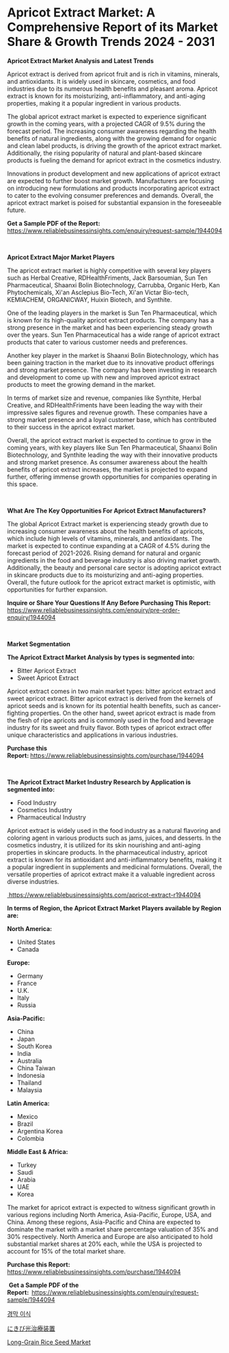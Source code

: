 <p><h1>Apricot Extract Market: A Comprehensive Report of its Market Share & Growth Trends 2024 - 2031</h1></p><p><strong>Apricot Extract Market Analysis and Latest Trends</strong></p>
<p><p>Apricot extract is derived from apricot fruit and is rich in vitamins, minerals, and antioxidants. It is widely used in skincare, cosmetics, and food industries due to its numerous health benefits and pleasant aroma. Apricot extract is known for its moisturizing, anti-inflammatory, and anti-aging properties, making it a popular ingredient in various products.</p><p>The global apricot extract market is expected to experience significant growth in the coming years, with a projected CAGR of 9.5% during the forecast period. The increasing consumer awareness regarding the health benefits of natural ingredients, along with the growing demand for organic and clean label products, is driving the growth of the apricot extract market. Additionally, the rising popularity of natural and plant-based skincare products is fueling the demand for apricot extract in the cosmetics industry.</p><p>Innovations in product development and new applications of apricot extract are expected to further boost market growth. Manufacturers are focusing on introducing new formulations and products incorporating apricot extract to cater to the evolving consumer preferences and demands. Overall, the apricot extract market is poised for substantial expansion in the foreseeable future.</p></p>
<p><strong>Get a Sample PDF of the Report:&nbsp;</strong> <a href="https://www.reliablebusinessinsights.com/enquiry/request-sample/1944094">https://www.reliablebusinessinsights.com/enquiry/request-sample/1944094</a></p>
<p>&nbsp;</p>
<p><strong>Apricot Extract Major Market Players</strong></p>
<p><p>The apricot extract market is highly competitive with several key players such as Herbal Creative, RDHealthFriments, Jack Barsoumian, Sun Ten Pharmaceutical, Shaanxi Bolin Biotechnology, Carrubba, Organic Herb, Kan Phytochemicals, Xi'an Asclepius Bio-Tech, Xi'an Victar Bio-tech, KEMIACHEM, ORGANICWAY, Huixin Biotech, and Synthite.</p><p>One of the leading players in the market is Sun Ten Pharmaceutical, which is known for its high-quality apricot extract products. The company has a strong presence in the market and has been experiencing steady growth over the years. Sun Ten Pharmaceutical has a wide range of apricot extract products that cater to various customer needs and preferences.</p><p>Another key player in the market is Shaanxi Bolin Biotechnology, which has been gaining traction in the market due to its innovative product offerings and strong market presence. The company has been investing in research and development to come up with new and improved apricot extract products to meet the growing demand in the market.</p><p>In terms of market size and revenue, companies like Synthite, Herbal Creative, and RDHealthFriments have been leading the way with their impressive sales figures and revenue growth. These companies have a strong market presence and a loyal customer base, which has contributed to their success in the apricot extract market.</p><p>Overall, the apricot extract market is expected to continue to grow in the coming years, with key players like Sun Ten Pharmaceutical, Shaanxi Bolin Biotechnology, and Synthite leading the way with their innovative products and strong market presence. As consumer awareness about the health benefits of apricot extract increases, the market is projected to expand further, offering immense growth opportunities for companies operating in this space.</p></p>
<p>&nbsp;</p>
<p><strong>What Are The Key Opportunities For Apricot Extract Manufacturers?</strong></p>
<p><p>The global Apricot Extract market is experiencing steady growth due to increasing consumer awareness about the health benefits of apricots, which include high levels of vitamins, minerals, and antioxidants. The market is expected to continue expanding at a CAGR of 4.5% during the forecast period of 2021-2026. Rising demand for natural and organic ingredients in the food and beverage industry is also driving market growth. Additionally, the beauty and personal care sector is adopting apricot extract in skincare products due to its moisturizing and anti-aging properties. Overall, the future outlook for the apricot extract market is optimistic, with opportunities for further expansion.</p></p>
<p><strong>Inquire or Share Your Questions If Any Before Purchasing This Report:</strong> <a href="https://www.reliablebusinessinsights.com/enquiry/pre-order-enquiry/1944094">https://www.reliablebusinessinsights.com/enquiry/pre-order-enquiry/1944094</a></p>
<p>&nbsp;</p>
<p><strong>Market Segmentation</strong></p>
<p><strong>The Apricot Extract Market Analysis by types is segmented into:</strong></p>
<p><ul><li>Bitter Apricot Extract</li><li>Sweet Apricot Extract</li></ul></p>
<p><p>Apricot extract comes in two main market types: bitter apricot extract and sweet apricot extract. Bitter apricot extract is derived from the kernels of apricot seeds and is known for its potential health benefits, such as cancer-fighting properties. On the other hand, sweet apricot extract is made from the flesh of ripe apricots and is commonly used in the food and beverage industry for its sweet and fruity flavor. Both types of apricot extract offer unique characteristics and applications in various industries.</p></p>
<p><strong>Purchase this Report:&nbsp;</strong><a href="https://www.reliablebusinessinsights.com/purchase/1944094">https://www.reliablebusinessinsights.com/purchase/1944094</a></p>
<p>&nbsp;</p>
<p><strong>The Apricot Extract Market Industry Research by Application is segmented into:</strong></p>
<p><ul><li>Food Industry</li><li>Cosmetics Industry</li><li>Pharmaceutical Industry</li></ul></p>
<p><p>Apricot extract is widely used in the food industry as a natural flavoring and coloring agent in various products such as jams, juices, and desserts. In the cosmetics industry, it is utilized for its skin nourishing and anti-aging properties in skincare products. In the pharmaceutical industry, apricot extract is known for its antioxidant and anti-inflammatory benefits, making it a popular ingredient in supplements and medicinal formulations. Overall, the versatile properties of apricot extract make it a valuable ingredient across diverse industries.</p></p>
<p><a href="https://www.reliablebusinessinsights.com/apricot-extract-r1944094">&nbsp;https://www.reliablebusinessinsights.com/apricot-extract-r1944094</a></p>
<p><strong>In terms of Region, the Apricot Extract Market Players available by Region are:</strong></p>
<p>
    <p> <strong> North America: </strong>
        <ul>
            <li>United States</li>
            <li>Canada</li>
        </ul>
        </p> 
    <p> <strong> Europe: </strong>
        <ul>
            <li>Germany</li>
            <li>France</li>
            <li>U.K.</li>
            <li>Italy</li>
            <li>Russia</li>
        </ul>
        </p> 
    <p> <strong> Asia-Pacific: </strong>
        <ul>
            <li>China</li>
            <li>Japan</li>
            <li>South Korea</li>
            <li>India</li>
            <li>Australia</li>
            <li>China Taiwan</li>
            <li>Indonesia</li>
            <li>Thailand</li>
            <li>Malaysia</li>
        </ul>
        </p> 
    <p> <strong> Latin America: </strong>
        <ul>
            <li>Mexico</li>
            <li>Brazil</li>
            <li>Argentina Korea</li>
            <li>Colombia</li>
        </ul>
        </p> 
    <p> <strong> Middle East & Africa: </strong>
        <ul>
            <li>Turkey</li>
            <li>Saudi</li>
            <li>Arabia</li>
            <li>UAE</li>
            <li>Korea</li>
        </ul>
    </p>
    </p>
<p><p>The market for apricot extract is expected to witness significant growth in various regions including North America, Asia-Pacific, Europe, USA, and China. Among these regions, Asia-Pacific and China are expected to dominate the market with a market share percentage valuation of 35% and 30% respectively. North America and Europe are also anticipated to hold substantial market shares at 20% each, while the USA is projected to account for 15% of the total market share.</p></p>
<p><strong>Purchase this Report: </strong><a href="https://www.reliablebusinessinsights.com/purchase/1944094">https://www.reliablebusinessinsights.com/purchase/1944094</a></p>
<p>&nbsp;<strong>Get a Sample PDF of the Report:&nbsp;&nbsp;</strong><a href="https://www.reliablebusinessinsights.com/enquiry/request-sample/1944094">https://www.reliablebusinessinsights.com/enquiry/request-sample/1944094</a></p>
<p><strong></strong></p>
<p><p><a href="https://github.com/vss5505pa7z1p/Market-Research-Report-List-3/blob/main/49969867599.md">경막 이식</a></p><p><a href="https://github.com/pepo3k/Market-Research-Report-List-2/blob/main/39786543460.md">にきび光治療装置</a></p><p><a href="https://github.com/carolalsopr44536/Market-Research-Report-List-1/blob/main/long-grain-rice-seed-market.md">Long-Grain Rice Seed Market</a></p></p>